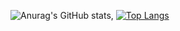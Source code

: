 ![Anurag's GitHub stats](https://github-readme-stats.vercel.app/api?username=wiserenn),
[![Top Langs](https://github-readme-stats.vercel.app/api/top-langs/?username=anuraghazra)](https://github.com/anuraghazra/github-readme-stats)
